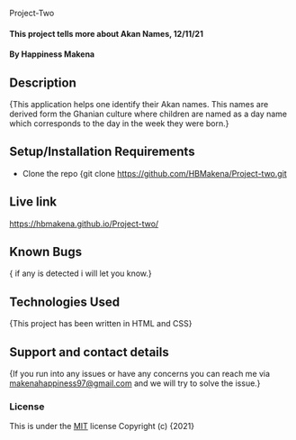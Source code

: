 Project-Two
#### This project tells more about Akan Names, 12/11/21
#### By Happiness Makena
## Description
{This application helps one identify their Akan names. This names are derived form the Ghanian culture where children are named as a day name which corresponds to the day in the week they were born.}
## Setup/Installation Requirements
* Clone the repo {git clone https://github.com/HBMakena/Project-two.git
## Live link
https://hbmakena.github.io/Project-two/
## Known Bugs
{ if any is detected i will let you know.}
## Technologies Used
{This project has been written in HTML and CSS}
## Support and contact details
{If you run into any issues or have any concerns you can reach me via makenahappiness97@gmail.com and we will try to solve the issue.}
### License
This is under the [MIT](LICENSE) license
Copyright (c) {2021}